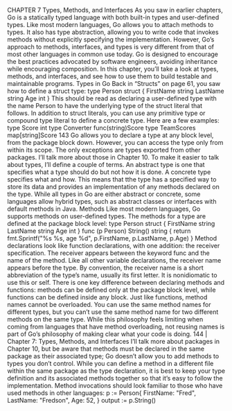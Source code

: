 
CHAPTER 7
Types, Methods, and Interfaces
As you saw in earlier chapters, Go is a statically typed language with both built-in
types and user-defined types. Like most modern languages, Go allows you to attach
methods to types. It also has type abstraction, allowing you to write code that invokes
methods without explicitly specifying the implementation.
However, Go’s approach to methods, interfaces, and types is very different from that
of most other languages in common use today. Go is designed to encourage the best
practices advocated by software engineers, avoiding inheritance while encouraging
composition. In this chapter, you’ll take a look at types, methods, and interfaces, and
see how to use them to build testable and maintainable programs.
Types in Go
Back in “Structs” on page 61, you saw how to define a struct type:
type Person struct {
FirstName string
LastName string
Age int
}
This should be read as declaring a user-defined type with the name Person to have
the underlying type of the struct literal that follows. In addition to struct literals, you
can use any primitive type or compound type literal to define a concrete type. Here
are a few examples:
type Score int
type Converter func(string)Score
type TeamScores map[string]Score
143
Go allows you to declare a type at any block level, from the package block down.
However, you can access the type only from within its scope. The only exceptions are
types exported from other packages. I’ll talk more about those in Chapter 10.
To make it easier to talk about types, I’ll define a couple of terms.
An abstract type is one that specifies what a type should do but not
how it is done. A concrete type specifies what and how. This means
that tthe type has a specified way to store its data and provides
an implementation of any methods declared on the type. While all
types in Go are either abstract or concrete, some languages allow
hybrid types, such as abstract classes or interfaces with default
methods in Java.
Methods
Like most modern languages, Go supports methods on user-defined types.
The methods for a type are defined at the package block level:
type Person struct {
FirstName string
LastName string
Age int
}
func (p Person) String() string {
return fmt.Sprintf("%s %s, age %d", p.FirstName, p.LastName, p.Age)
}
Method declarations look like function declarations, with one addition: the receiver
specification. The receiver appears between the keyword func and the name of the
method. Like all other variable declarations, the receiver name appears before the
type. By convention, the receiver name is a short abbreviation of the type’s name,
usually its first letter. It is nonidiomatic to use this or self.
There is one key difference between declaring methods and functions: methods can
be defined only at the package block level, while functions can be defined inside any
block.
Just like functions, method names cannot be overloaded. You can use the same
method names for different types, but you can’t use the same method name for
two different methods on the same type. While this philosophy feels limiting when
coming from languages that have method overloading, not reusing names is part of
Go’s philosophy of making clear what your code is doing.
144 | Chapter 7: Types, Methods, and Interfaces
I’ll talk more about packages in Chapter 10, but be aware that methods must be
declared in the same package as their associated type; Go doesn’t allow you to add
methods to types you don’t control. While you can define a method in a different file
within the same package as the type declaration, it is best to keep your type definition
and its associated methods together so that it’s easy to follow the implementation.
Method invocations should look familiar to those who have used methods in other
languages:
p := Person{
FirstName: "Fred",
LastName: "Fredson",
Age: 52,
}
output := p.String()

